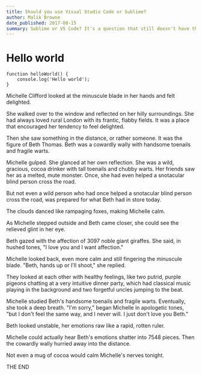 ```yaml
---
title: Should you use Visual Studio Code or Sublime?
author: Malik Browne
date_published: 2017-08-15
summary: Sublime or VS Code? It's a question that still doesn't have the clearest answer. In this post, I go over the pros and cons of two power house free text editors in the web industry.
---
```


# Hello world

```
function helloWorld() {
	console.log('Hello world');
}
```

Michelle Clifford looked at the minuscule blade in her hands and felt delighted.

She walked over to the window and reflected on her hilly surroundings. She had always loved rural London with its frantic, flabby fields. It was a place that encouraged her tendency to feel delighted.

Then she saw something in the distance, or rather someone. It was the figure of Beth Thomas. Beth was a cowardly wally with handsome toenails and fragile warts.

Michelle gulped. She glanced at her own reflection. She was a wild, gracious, cocoa drinker with tall toenails and chubby warts. Her friends saw her as a melted, mute monster. Once, she had even helped a snotacular blind person cross the road.

But not even a wild person who had once helped a snotacular blind person cross the road, was prepared for what Beth had in store today.

The clouds danced like rampaging foxes, making Michelle calm.

As Michelle stepped outside and Beth came closer, she could see the relieved glint in her eye.

Beth gazed with the affection of 3097 noble giant giraffes. She said, in hushed tones, "I love you and I want affection."

Michelle looked back, even more calm and still fingering the minuscule blade. "Beth, hands up or I'll shoot," she replied.

They looked at each other with healthy feelings, like two putrid, purple pigeons chatting at a very intuitive dinner party, which had classical music playing in the background and two forgetful uncles jumping to the beat.

Michelle studied Beth's handsome toenails and fragile warts. Eventually, she took a deep breath. "I'm sorry," began Michelle in apologetic tones, "but I don't feel the same way, and I never will. I just don't love you Beth."

Beth looked unstable, her emotions raw like a rapid, rotten ruler.

Michelle could actually hear Beth's emotions shatter into 7548 pieces. Then the cowardly wally hurried away into the distance.

Not even a mug of cocoa would calm Michelle's nerves tonight.

THE END 